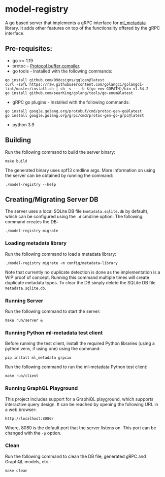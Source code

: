 # model-registry
A go based server that implements a gRPC interface for [ml_metadata](https://github.com/google/ml-metadata/) library.
It adds other features on top of the functionality offered by the gRPC interface.
## Pre-requisites:
- go >= 1.19
- protoc - [Protocol buffer compiler](https://grpc.io/docs/protoc-installation/).
- go tools - Installed with the following commands:
```
go install github.com/99designs/gqlgen@latest
curl -sSfL https://raw.githubusercontent.com/golangci/golangci-lint/master/install.sh | sh -s -- -b $(go env GOPATH)/bin v1.54.2
go install github.com/searKing/golang/tools/go-enum@latest
```
- gRPC go plugins - Installed with the following commands:
```
go install google.golang.org/protobuf/cmd/protoc-gen-go@latest
go install google.golang.org/grpc/cmd/protoc-gen-go-grpc@latest
```
- python 3.9
## Building
Run the following command to build the server binary:
```
make build
```
The generated binary uses spf13 cmdline args. More information on using the server can be obtained by running the command:
```
./model-registry --help
```
## Creating/Migrating Server DB
The server uses a local SQLite DB file (`metadata.sqlite.db` by default), which can be configured using the `-d` cmdline option.
The following command creates the DB:
```
./model-registry migrate
```
### Loading metadata library
Run the following command to load a metadata library:
```
./model-registry migrate -m config/metadata-library
```
Note that currently no duplicate detection is done as the implementation is a WIP proof of concept. 
Running this command multiple times will create duplicate metadata types. 
To clear the DB simply delete the SQLite DB file `metadata.sqlite.db`. 

### Running Server
Run the following command to start the server:
```
make run/server &
```
### Running Python ml-metadata test client
Before running the test client, install the required Python libraries (using a python venv, if using one) 
using the command:
```
pip install ml_metadata grpcio
```
Run the following command to run the ml-metadata Python test client:
```
make run/client
```
### Running GraphQL Playground
This project includes support for a GraphiQL playground, which supports interactive query design. 
It can be reached by opening the following URL in a web browser:
```
http://localhost:8080/
```
Where, 8080 is the default port that the server listens on. This port can be changed with the `-p` option.  
### Clean
Run the following command to clean the DB file, generated gRPC and GraphQL models, etc.:
```
make clean
```